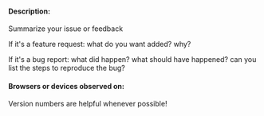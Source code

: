 #### Description:

Summarize your issue or feedback

If it's a feature request: what do you want added? why?

If it's a bug report: what did happen? what should have happened? can you list the steps to reproduce the bug?

#### Browsers or devices observed on:

Version numbers are helpful whenever possible!
